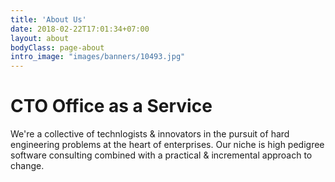 ```yaml
---
title: 'About Us'
date: 2018-02-22T17:01:34+07:00
layout: about
bodyClass: page-about
intro_image: "images/banners/10493.jpg"
---
```


# CTO Office as a Service

We're a collective of technlogists & innovators in the pursuit of hard engineering problems at the heart of enterprises. Our niche is high pedigree software consulting combined with a practical & incremental approach to change.
